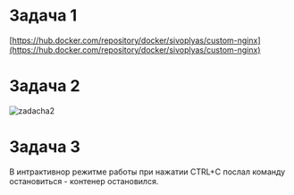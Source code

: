 # Задача 1
[https://hub.docker.com/repository/docker/sivoplyas/custom-nginx](https://hub.docker.com/repository/docker/sivoplyas/custom-nginx)

# Задача 2
![zadacha2](https://github.com/user-attachments/assets/3c60567a-09a3-45cd-aa0a-7f1b0836a571)

# Задача 3
В интрактивнор режитме работы при нажатии CTRL+C послал команду остановиться - контенер остановился.
